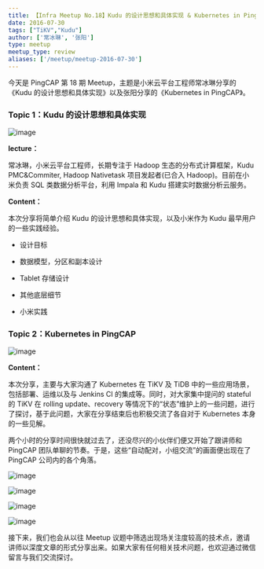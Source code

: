 ```yaml
---
title: 【Infra Meetup No.18】Kudu 的设计思想和具体实现 & Kubernetes in PingCAP
date: 2016-07-30
tags: ["TiKV","Kudu"]
author: ['常冰琳', '张阳']
type: meetup
meetup_type: review
aliases: ['/meetup/meetup-2016-07-30']
---
```


今天是 PingCAP 第 18 期 Meetup，主题是小米云平台工程师常冰琳分享的《Kudu 的设计思想和具体实现》以及张阳分享的《Kubernetes in PingCAP》。

### Topic 1：Kudu 的设计思想和具体实现

![image](https://upload-images.jianshu.io/upload_images/542677-33881b9b34953ae8?imageMogr2/auto-orient/strip%7CimageView2/2/w/1240)

**lecture：**

常冰琳，小米云平台工程师，长期专注于 Hadoop 生态的分布式计算框架，Kudu PMC&Commiter, Hadoop Nativetask 项目发起者(已合入 Hadoop)。目前在小米负责 SQL 类数据分析平台，利用 Impala 和 Kudu 搭建实时数据分析云服务。

**Content：**  

本次分享将简单介绍 Kudu 的设计思想和具体实现，以及小米作为 Kudu 最早用户的一些实践经验。

- 设计目标

- 数据模型，分区和副本设计

- Tablet 存储设计

- 其他底层细节

- 小米实践

### Topic 2：Kubernetes in PingCAP

![image](https://upload-images.jianshu.io/upload_images/542677-070d27df1ecc7c15?imageMogr2/auto-orient/strip%7CimageView2/2/w/1240)

**Content：**

本次分享，主要与大家沟通了 Kubernetes 在 TiKV 及 TiDB 中的一些应用场景，包括部署、运维以及与 Jenkins CI 的集成等。同时，对大家集中提问的 stateful 的 TiKV 在 rolling update、recovery 等情况下的“状态”维护上的一些问题，进行了探讨，基于此问题，大家在分享结束后也积极交流了各自对于 Kubernetes 本身的一些见解。

两个小时的分享时间很快就过去了，还没尽兴的小伙伴们便又开始了跟讲师和 PingCAP 团队单聊的节奏。于是，这些“自动配对，小组交流”的画面便出现在了 PingCAP 公司内的各个角落。 

![image](https://upload-images.jianshu.io/upload_images/542677-8c283f6eaaa03c20?imageMogr2/auto-orient/strip%7CimageView2/2/w/1240)

![image](https://upload-images.jianshu.io/upload_images/542677-b18c752b04d35ba9?imageMogr2/auto-orient/strip%7CimageView2/2/w/1240)

![image](https://upload-images.jianshu.io/upload_images/542677-a22fb78399648713?imageMogr2/auto-orient/strip%7CimageView2/2/w/1240)

![image](https://upload-images.jianshu.io/upload_images/542677-6030218baf15968e?imageMogr2/auto-orient/strip%7CimageView2/2/w/1240)

接下来，我们也会从以往 Meetup 议题中筛选出现场关注度较高的技术点，邀请讲师以深度文章的形式分享出来。如果大家有任何相关技术问题，也欢迎通过微信留言与我们交流探讨。

